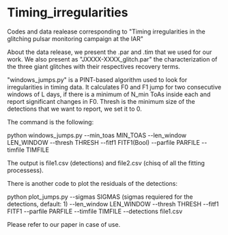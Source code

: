 # Timing_irregularities
Codes and data realease corresponding to "Timing irregularities in the glitching pulsar monitoring campaign at the IAR"

About the data release, we present the .par and .tim that we used for our work. We also present as "JXXXX-XXXX_glitch.par" the characterization of the three giant glitches with their respectives recovery terms.

"windows_jumps.py" is a PINT-based algorithm used to look for irregularities in timing data. It calculates F0 and F1 jump for two consecutive windows of L days, if there is a minimum of N_min ToAs inside each and report significant changes in F0. Thresh is the minimum size of the detections that we want to report, we set it to 0.


The command is the following:

python windows_jumps.py --min_toas MIN_TOAS   --len_window LEN_WINDOW  --thresh THRESH  --fitf1 FITF1(Bool) --parfile PARFILE --timfile TIMFILE

The output is file1.csv (detections) and file2.csv (chisq of all the fitting processess).

There is another code to plot the residuals of the detections:

python plot_jumps.py   --sigmas SIGMAS  (sigmas requiered for the detections, default: 1) --len_window LEN_WINDOW --thresh THRESH --fitf1 FITF1 --parfile PARFILE --timfile TIMFILE --detections file1.csv

Please refer to our paper in case of use.
